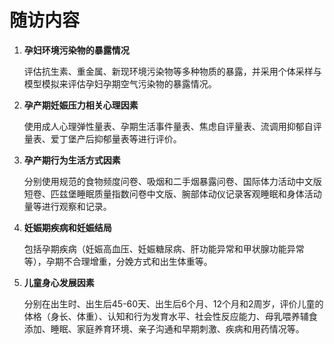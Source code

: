 # 随访内容

1. **孕妇环境污染物的暴露情况**

   ​	评估抗生素、重金属、新现环境污染物等多种物质的暴露，并采用个体采样与模型模拟来评估孕妇孕期空气污染物的暴露情况。

2. **孕产期妊娠压力相关心理因素**

   ​	使用成人心理弹性量表、孕期生活事件量表、焦虑自评量表、流调用抑郁自评量表、爱丁堡产后抑郁量表等进行评价。

3. **孕产期行为生活方式因素**

   ​	分别使用规范的食物频度问卷、吸烟和二手烟暴露问卷、国际体力活动中文版短卷、匹兹堡睡眠质量指数问卷中文版、腕部体动仪记录客观睡眠和身体活动量等进行观察和记录。

4. **妊娠期疾病和妊娠结局**

   ​	包括孕期疾病（妊娠高血压、妊娠糖尿病、肝功能异常和甲状腺功能异常等），孕期不合理增重，分娩方式和出生体重等。

5. **儿童身心发展因素**

   ​	分别在出生时、出生后45-60天、出生后6个月、12个月和2周岁，评价儿童的体格（身长、体重）、认知和行为发育水平、社会性反应能力、母乳喂养辅食添加、睡眠、家庭养育环境、亲子沟通和早期刺激、疾病和用药情况等。





